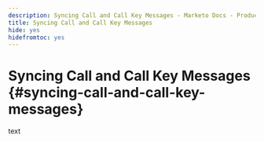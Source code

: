 ```yaml
---
description: Syncing Call and Call Key Messages - Marketo Docs - Product Documentation
title: Syncing Call and Call Key Messages
hide: yes
hidefromtoc: yes
---
```

# Syncing Call and Call Key Messages {#syncing-call-and-call-key-messages}

text
